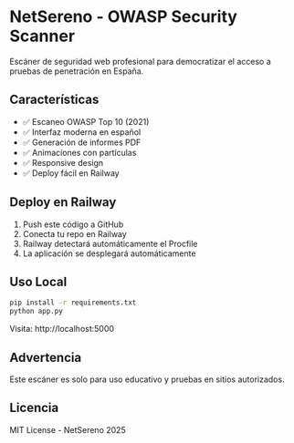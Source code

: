 # NetSereno - OWASP Security Scanner

Escáner de seguridad web profesional para democratizar el acceso a pruebas de penetración en España.

## Características

- ✅ Escaneo OWASP Top 10 (2021)
- ✅ Interfaz moderna en español
- ✅ Generación de informes PDF
- ✅ Animaciones con partículas
- ✅ Responsive design
- ✅ Deploy fácil en Railway

## Deploy en Railway

1. Push este código a GitHub
2. Conecta tu repo en Railway
3. Railway detectará automáticamente el Procfile
4. La aplicación se desplegará automáticamente

## Uso Local
```bash
pip install -r requirements.txt
python app.py
```

Visita: http://localhost:5000

## Advertencia

Este escáner es solo para uso educativo y pruebas en sitios autorizados.

## Licencia

MIT License - NetSereno 2025
